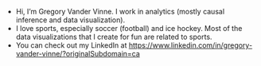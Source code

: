 - Hi, I’m Gregory Vander Vinne. I work in analytics (mostly causal inference and data visualization). 
- I love sports, especially soccer (football) and ice hockey. Most of the data visualizations that I create for fun are related to sports.
- You can check out my LinkedIn at https://www.linkedin.com/in/gregory-vander-vinne/?originalSubdomain=ca

<!---
GregoryVdvinne/GregoryVdvinne is a ✨ special ✨ repository because its `README.md` (this file) appears on your GitHub profile.
You can click the Preview link to take a look at your changes.
--->
